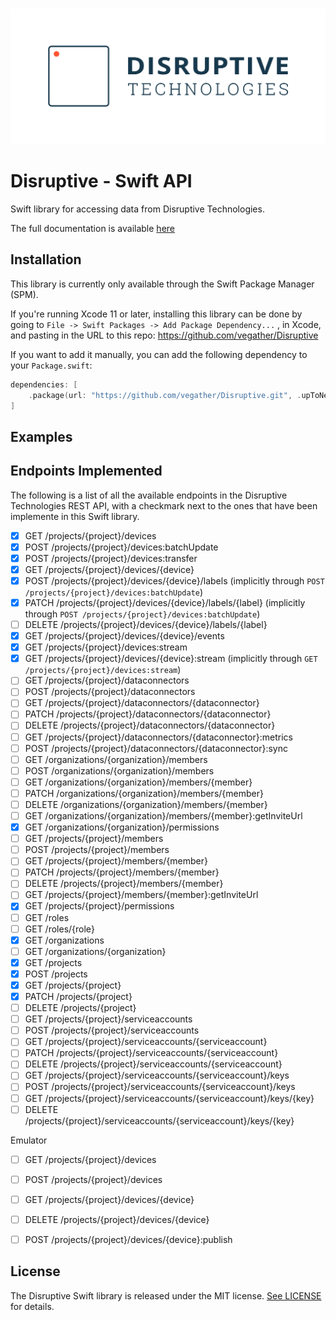 ![DT Logo](https://raw.githubusercontent.com/vegather/Disruptive/master/dt_logo.png)

# Disruptive - Swift API

Swift library for accessing data from Disruptive Technologies.

The full documentation is available [here](https://vegather.github.io/Disruptive/)


## Installation

This library is currently only available through the Swift Package Manager (SPM).

If you're running Xcode 11 or later, installing this library can be done by going to `File -> Swift Packages -> Add Package Dependency...` , in Xcode, and pasting in the URL to this repo: https://github.com/vegather/Disruptive

If you want to add it manually, you can add the following dependency to your `Package.swift`:

```swift
dependencies: [
    .package(url: "https://github.com/vegather/Disruptive.git", .upToNextMajor(from: "2.0.0"))
]
```


## Examples


## Endpoints Implemented

The following is a list of all the available endpoints in the Disruptive Technologies REST API, with a checkmark next to the ones that have been implemente in this Swift library.

- [x] GET /projects/{project}/devices
- [x] POST /projects/{project}/devices:batchUpdate
- [x] POST /projects/{project}/devices:transfer
- [x] GET /projects/{project}/devices/{device}
- [x] POST /projects/{project}/devices/{device}/labels (implicitly through `POST /projects/{project}/devices:batchUpdate`)
- [x] PATCH /projects/{project}/devices/{device}/labels/{label} (implicitly through `POST /projects/{project}/devices:batchUpdate`)
- [ ] DELETE /projects/{project}/devices/{device}/labels/{label}
- [x] GET /projects/{project}/devices/{device}/events
- [x] GET /projects/{project}/devices:stream
- [x] GET /projects/{project}/devices/{device}:stream (implicitly through `GET /projects/{project}/devices:stream`)
- [ ] GET /projects/{project}/dataconnectors
- [ ] POST /projects/{project}/dataconnectors
- [ ] GET /projects/{project}/dataconnectors/{dataconnector}
- [ ] PATCH /projects/{project}/dataconnectors/{dataconnector}
- [ ] DELETE /projects/{project}/dataconnectors/{dataconnector}
- [ ] GET /projects/{project}/dataconnectors/{dataconnector}:metrics
- [ ] POST /projects/{project}/dataconnectors/{dataconnector}:sync
- [ ] GET /organizations/{organization}/members
- [ ] POST /organizations/{organization}/members
- [ ] GET /organizations/{organization}/members/{member}
- [ ] PATCH /organizations/{organization}/members/{member}
- [ ] DELETE /organizations/{organization}/members/{member}
- [ ] GET /organizations/{organization}/members/{member}:getInviteUrl
- [x] GET /organizations/{organization}/permissions
- [ ] GET /projects/{project}/members
- [ ] POST /projects/{project}/members
- [ ] GET /projects/{project}/members/{member}
- [ ] PATCH /projects/{project}/members/{member}
- [ ] DELETE /projects/{project}/members/{member}
- [ ] GET /projects/{project}/members/{member}:getInviteUrl
- [x] GET /projects/{project}/permissions
- [ ] GET /roles
- [ ] GET /roles/{role}
- [x] GET /organizations
- [ ] GET /organizations/{organization}
- [x] GET /projects
- [x] POST /projects
- [x] GET /projects/{project}
- [x] PATCH /projects/{project}
- [ ] DELETE /projects/{project}
- [ ] GET /projects/{project}/serviceaccounts
- [ ] POST /projects/{project}/serviceaccounts
- [ ] GET /projects/{project}/serviceaccounts/{serviceaccount}
- [ ] PATCH /projects/{project}/serviceaccounts/{serviceaccount}
- [ ] DELETE /projects/{project}/serviceaccounts/{serviceaccount}
- [ ] GET /projects/{project}/serviceaccounts/{serviceaccount}/keys
- [ ] POST /projects/{project}/serviceaccounts/{serviceaccount}/keys
- [ ] GET /projects/{project}/serviceaccounts/{serviceaccount}/keys/{key}
- [ ] DELETE /projects/{project}/serviceaccounts/{serviceaccount}/keys/{key}

Emulator
- [ ] GET /projects/{project}/devices
- [ ] POST /projects/{project}/devices
- [ ] GET /projects/{project}/devices/{device}
- [ ] DELETE /projects/{project}/devices/{device}
- [ ] POST /projects/{project}/devices/{device}:publish


## License

The Disruptive Swift library is released under the MIT license. [See LICENSE](https://github.com/vegather/Disruptive/blob/master/LICENSE) for details.
